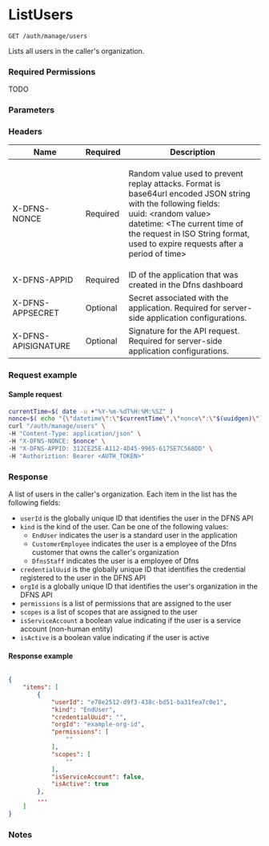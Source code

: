# ListUsers

`GET /auth/manage/users`

Lists all users in the caller's organization.

### Required Permissions <a href="#scopes" id="scopes"></a>

TODO

### Parameters <a href="#parameters.1" id="parameters.1"></a>

### Headers  <a href="#request-body" id="request-body"></a>

| Name                | Required | Description                                                                                                                                                                                                                                                                    |
| ------------------- | -------- | ------------------------------------------------------------------------------------------------------------------------------------------------------------------------------------------------------------------------------------------------------------------------------ |
| X-DFNS-NONCE        | Required | <p>Random value used to prevent replay attacks. Format is base64url encoded JSON string with the following fields: <br>uuid: &#x3C;random value> <br>datetime: &#x3C;The current time of the request in ISO String format, used to expire requests after a period of time></p> |
| X-DFNS-APPID        | Required | ID of the application that was created in the Dfns dashboard                                                                                                                                                                                                                   |
| X-DFNS-APPSECRET    | Optional | Secret associated with the application. Required for server-side application configurations.                                                                                                                                                                                   |
| X-DFNS-APISIGNATURE | Optional | Signature for the API request. Required for server-side application configurations.                                                                                                                                                                                            |

### Request example <a href="#request-body" id="request-body"></a>

#### Sample request <a href="#sample-request" id="sample-request"></a>

```bash
currentTime=$( date -u +"%Y-%m-%dT%H:%M:%SZ" )
nonce=$( echo "{\"datetime\":\"$currentTime\",\"nonce\":\"$(uuidgen)\"}" | base64 | tr '/+' '_-' | tr -d '=' )
curl "/auth/manage/users" \
-H "Content-Type: application/json" \
-H "X-DFNS-NONCE: $nonce" \
-H "X-DFNS-APPID: 312CE25E-A112-4D45-9965-6175E7C568DD" \
-H "Authoriztion: Bearer <AUTH_TOKEN>"
```

### Response <a href="#response" id="response"></a>

A list of users in the caller's organization. Each item in the list has the following fields:

* `userId` is the globally unique ID that identifies the user in the DFNS API
* `kind` is the kind of the user. Can be one of the following values:
  * `EndUser` indicates the user is a standard user in the application
  * `CustomerEmployee` indicates the user is a employee of the Dfns customer that owns the caller's organization
  * `DfnsStaff` indicates the user is a employee of Dfns
* `credentialUuid` is the globally unique ID that identifies the credential registered to the user in the DFNS API
* `orgId` is a globally unique ID that identifies the user's organization in the DFNS API
* `permissions` is a list of permissions that are assigned to the user
* `scopes` is a list of scopes that are assigned to the user
* `isServiceAccount` a boolean value indicating if the user is a service account (non-human entity)
* `isActive` is a boolean value indicating if the user is active

#### Response example <a href="#response-example" id="response-example"></a>

```json

{
    "items": [
        {
            "userId": "e78e2512-d9f3-438c-bd51-ba31fea7c0e1",
            "kind": "EndUser",
            "credentialUuid": "",
            "orgId": "example-org-id",
            "permissions": [
                ""
            ],
            "scopes": [
                ""
            ],
            "isServiceAccount": false,
            "isActive": true
        },
        ...
    ]
}
```

### Notes <a href="#notes" id="notes"></a>

